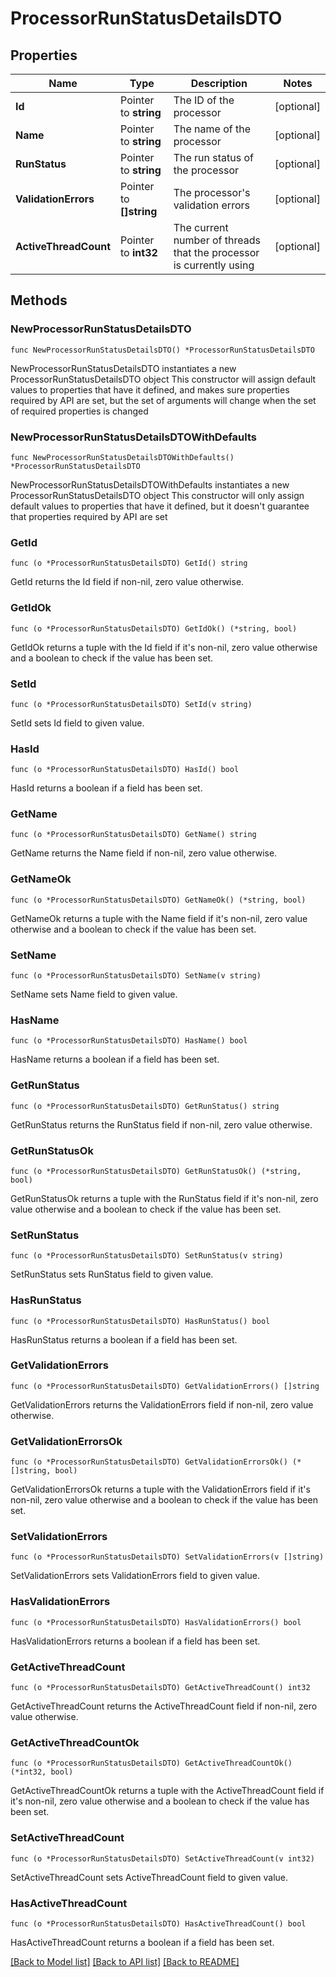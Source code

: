# ProcessorRunStatusDetailsDTO

## Properties

Name | Type | Description | Notes
------------ | ------------- | ------------- | -------------
**Id** | Pointer to **string** | The ID of the processor | [optional] 
**Name** | Pointer to **string** | The name of the processor | [optional] 
**RunStatus** | Pointer to **string** | The run status of the processor | [optional] 
**ValidationErrors** | Pointer to **[]string** | The processor&#39;s validation errors | [optional] 
**ActiveThreadCount** | Pointer to **int32** | The current number of threads that the processor is currently using | [optional] 

## Methods

### NewProcessorRunStatusDetailsDTO

`func NewProcessorRunStatusDetailsDTO() *ProcessorRunStatusDetailsDTO`

NewProcessorRunStatusDetailsDTO instantiates a new ProcessorRunStatusDetailsDTO object
This constructor will assign default values to properties that have it defined,
and makes sure properties required by API are set, but the set of arguments
will change when the set of required properties is changed

### NewProcessorRunStatusDetailsDTOWithDefaults

`func NewProcessorRunStatusDetailsDTOWithDefaults() *ProcessorRunStatusDetailsDTO`

NewProcessorRunStatusDetailsDTOWithDefaults instantiates a new ProcessorRunStatusDetailsDTO object
This constructor will only assign default values to properties that have it defined,
but it doesn't guarantee that properties required by API are set

### GetId

`func (o *ProcessorRunStatusDetailsDTO) GetId() string`

GetId returns the Id field if non-nil, zero value otherwise.

### GetIdOk

`func (o *ProcessorRunStatusDetailsDTO) GetIdOk() (*string, bool)`

GetIdOk returns a tuple with the Id field if it's non-nil, zero value otherwise
and a boolean to check if the value has been set.

### SetId

`func (o *ProcessorRunStatusDetailsDTO) SetId(v string)`

SetId sets Id field to given value.

### HasId

`func (o *ProcessorRunStatusDetailsDTO) HasId() bool`

HasId returns a boolean if a field has been set.

### GetName

`func (o *ProcessorRunStatusDetailsDTO) GetName() string`

GetName returns the Name field if non-nil, zero value otherwise.

### GetNameOk

`func (o *ProcessorRunStatusDetailsDTO) GetNameOk() (*string, bool)`

GetNameOk returns a tuple with the Name field if it's non-nil, zero value otherwise
and a boolean to check if the value has been set.

### SetName

`func (o *ProcessorRunStatusDetailsDTO) SetName(v string)`

SetName sets Name field to given value.

### HasName

`func (o *ProcessorRunStatusDetailsDTO) HasName() bool`

HasName returns a boolean if a field has been set.

### GetRunStatus

`func (o *ProcessorRunStatusDetailsDTO) GetRunStatus() string`

GetRunStatus returns the RunStatus field if non-nil, zero value otherwise.

### GetRunStatusOk

`func (o *ProcessorRunStatusDetailsDTO) GetRunStatusOk() (*string, bool)`

GetRunStatusOk returns a tuple with the RunStatus field if it's non-nil, zero value otherwise
and a boolean to check if the value has been set.

### SetRunStatus

`func (o *ProcessorRunStatusDetailsDTO) SetRunStatus(v string)`

SetRunStatus sets RunStatus field to given value.

### HasRunStatus

`func (o *ProcessorRunStatusDetailsDTO) HasRunStatus() bool`

HasRunStatus returns a boolean if a field has been set.

### GetValidationErrors

`func (o *ProcessorRunStatusDetailsDTO) GetValidationErrors() []string`

GetValidationErrors returns the ValidationErrors field if non-nil, zero value otherwise.

### GetValidationErrorsOk

`func (o *ProcessorRunStatusDetailsDTO) GetValidationErrorsOk() (*[]string, bool)`

GetValidationErrorsOk returns a tuple with the ValidationErrors field if it's non-nil, zero value otherwise
and a boolean to check if the value has been set.

### SetValidationErrors

`func (o *ProcessorRunStatusDetailsDTO) SetValidationErrors(v []string)`

SetValidationErrors sets ValidationErrors field to given value.

### HasValidationErrors

`func (o *ProcessorRunStatusDetailsDTO) HasValidationErrors() bool`

HasValidationErrors returns a boolean if a field has been set.

### GetActiveThreadCount

`func (o *ProcessorRunStatusDetailsDTO) GetActiveThreadCount() int32`

GetActiveThreadCount returns the ActiveThreadCount field if non-nil, zero value otherwise.

### GetActiveThreadCountOk

`func (o *ProcessorRunStatusDetailsDTO) GetActiveThreadCountOk() (*int32, bool)`

GetActiveThreadCountOk returns a tuple with the ActiveThreadCount field if it's non-nil, zero value otherwise
and a boolean to check if the value has been set.

### SetActiveThreadCount

`func (o *ProcessorRunStatusDetailsDTO) SetActiveThreadCount(v int32)`

SetActiveThreadCount sets ActiveThreadCount field to given value.

### HasActiveThreadCount

`func (o *ProcessorRunStatusDetailsDTO) HasActiveThreadCount() bool`

HasActiveThreadCount returns a boolean if a field has been set.


[[Back to Model list]](../README.md#documentation-for-models) [[Back to API list]](../README.md#documentation-for-api-endpoints) [[Back to README]](../README.md)


